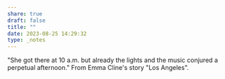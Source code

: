 ```yaml
---
share: true
draft: false
title: ""
date: 2023-08-25 14:29:32
type: _notes
---
```


"She got there at 10 a.m. but already the lights and the music conjured a perpetual afternoon." From Emma Cline's story "Los Angeles".
